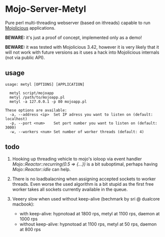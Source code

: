 Mojo-Server-Metyl
=================

Pure perl multi-threading webserver (based on ithreads) capable to run 
[Mojolicious](http://mojolicio.us/) applications.

**BEWARE:** it's just a proof of concept, implemented only as a demo!

**BEWARE:** it was tested with Mojolicious 3.42, however it is very likely
that it will not work with future versions as it uses a hack into Mojolicious 
internals (not via public API).

usage
-----

    usage: metyl [OPTIONS] [APPLICATION]
    
      metyl script/mojoapp
      metyl /path/to/mojoapp.pl
      metyl -a 127.0.0.1 -p 80 mojoapp.pl

    These options are available:
      -a, --address <ip>  Set IP adress you want to listen on (default: localhost)
      -p, --port <num>    Set port number you want to listen on (default: 3000)
      -w, --workers <num> Set number of worker threads (default: 4)

todo
----

1. Hooking up threading vehicle to mojo's ioloop via event handler
   _Mojo::Reactor::recurring(0.5 => {...})_ is a bit suboptimal, 
   perhaps having _Mojo::Reactor::idle_ can help.

2. There is no loadbalacning when assigning accepted sockets to 
   worker threads. Even worse the used algorithm is a bit stupid as
   the first free worker takes all sockets currently available in 
   the queue.

3. Veeery slow when used without keep-alive (bechmark by sri @ dualcore macbook):
   * with keep-alive: hypnotoad at 1800 rps, metyl at 1100 rps, daemon at 1000 rps
   * without keep-alive: hypnotoad at 1100 rps, metyl at 50 rps, daemon at 800 rps

